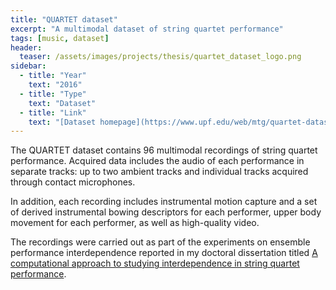 ```yaml
---
title: "QUARTET dataset"
excerpt: "A multimodal dataset of string quartet performance"
tags: [music, dataset]
header:
  teaser: /assets/images/projects/thesis/quartet_dataset_logo.png
sidebar:
  - title: "Year"
    text: "2016"
  - title: "Type"
    text: "Dataset"
  - title: "Link"
    text: "[Dataset homepage](https://www.upf.edu/web/mtg/quartet-dataset)"
---
```


The QUARTET dataset contains 96 multimodal recordings of string quartet performance. Acquired data includes the audio of each performance in separate tracks: up to two ambient tracks and individual tracks acquired through contact microphones. 

In addition, each recording includes instrumental motion capture and a set of derived instrumental bowing descriptors for each performer, upper body movement for each performer, as well as high-quality video. 

The recordings were carried out as part of the experiments on ensemble performance interdependence reported in my doctoral dissertation titled [A computational approach to studying interdependence in string quartet performance](http://mtg.upf.edu/node/3693). 
